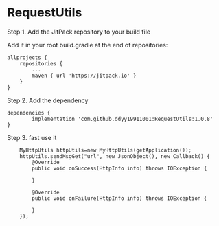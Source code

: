 # RequestUtils

Step 1. Add the JitPack repository to your build file

Add it in your root build.gradle at the end of repositories:

	allprojects {
		repositories {
			...
			maven { url 'https://jitpack.io' }
		}
	}
Step 2. Add the dependency

	dependencies {
	        implementation 'com.github.ddyy19911001:RequestUtils:1.0.8'
	}
Step 3. fast use it
       
        MyHttpUtils httpUtils=new MyHttpUtils(getApplication());
        httpUtils.sendMsgGet("url", new JsonObject(), new Callback() {
            @Override
            public void onSuccess(HttpInfo info) throws IOException {
                
            }

            @Override
            public void onFailure(HttpInfo info) throws IOException {

            }
        });
